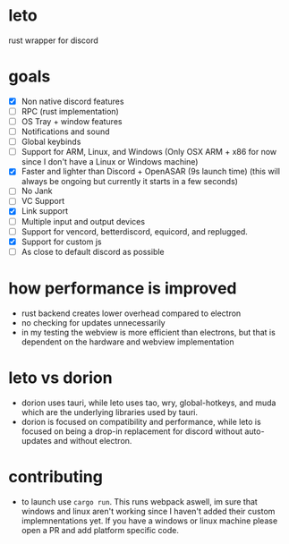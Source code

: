 # leto
rust wrapper for discord


# goals
- [x] Non native discord features
- [ ] RPC (rust implementation)
- [ ] OS Tray + window features
- [ ] Notifications and sound
- [ ] Global keybinds
- [ ] Support for ARM, Linux, and Windows (Only OSX ARM + x86 for now since I don't have a Linux or Windows machine)
- [x] Faster and lighter than Discord + OpenASAR (9s launch time) (this will always be ongoing but currently it starts in a few seconds)
- [ ] No Jank
- [ ] VC Support
- [X] Link support
- [ ] Multiple input and output devices
- [ ] Support for vencord, betterdiscord, equicord, and replugged.
- [X] Support for custom js
- [ ] As close to default discord as possible

# how performance is improved
- rust backend creates lower overhead compared to electron
- no checking for updates unnecessarily
- in my testing the webview is more efficient than electrons, but that is dependent on the hardware and webview implementation

# leto vs dorion    
- dorion uses tauri, while leto uses tao, wry, global-hotkeys, and muda which are the underlying libraries used by tauri.
- dorion is focused on compatibility and performance, while leto is focused on being a drop-in replacement for discord without auto-updates and without electron.

# contributing
- to launch use `cargo run`. This runs webpack aswell, im sure that windows and linux aren't working since I haven't added their custom implemnentations yet. If you have a windows or linux machine please open a PR and add platform specific code.
